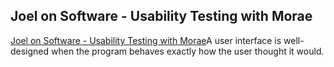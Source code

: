 <article><h2>Joel on Software - Usability Testing with Morae</h2><a href="http://www.joelonsoftware.com/articles/UsabilityTestingwithMorae.html">Joel on Software - Usability Testing with Morae</a>A user interface is well-designed when the program behaves exactly how the user thought it would.</article>